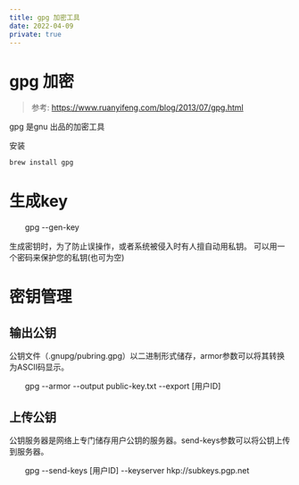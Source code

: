 ```yaml
---
title: gpg 加密工具
date: 2022-04-09
private: true
---
```

# gpg 加密
> 参考: https://www.ruanyifeng.com/blog/2013/07/gpg.html

gpg 是gnu 出品的加密工具

安装

    brew install gpg

# 生成key
　　gpg --gen-key

生成密钥时，为了防止误操作，或者系统被侵入时有人擅自动用私钥。 可以用一个密码来保护您的私钥(也可为空)


# 密钥管理
## 输出公钥
公钥文件（.gnupg/pubring.gpg）以二进制形式储存，armor参数可以将其转换为ASCII码显示。

　　gpg --armor --output public-key.txt --export [用户ID]

## 上传公钥
公钥服务器是网络上专门储存用户公钥的服务器。send-keys参数可以将公钥上传到服务器。

　　gpg --send-keys [用户ID] --keyserver hkp://subkeys.pgp.net
